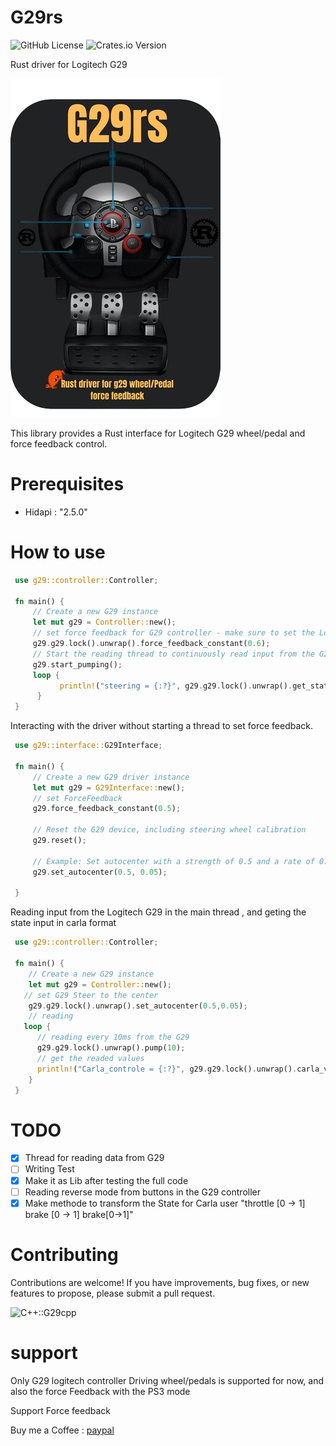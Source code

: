# G29rs 

![GitHub License](https://img.shields.io/github/license/misarb/g29rs)
![Crates.io Version](https://img.shields.io/crates/v/g29)  
   
Rust driver for Logitech G29 

![g29rs](./img/g29rs.png)

This library provides a Rust interface for Logitech G29 wheel/pedal and force feedback control. 

# Prerequisites
 - Hidapi : "2.5.0"

# How to use 

```rust
 use g29::controller::Controller;

 fn main() {
     // Create a new G29 instance
     let mut g29 = Controller::new();
     // set force feedback for G29 controller - make sure to set the Logitech to PS3 Mode
     g29.g29.lock().unwrap().force_feedback_constant(0.6);
     // Start the reading thread to continuously read input from the G29 device
     g29.start_pumping();
     loop {
           println!("steering = {:?}", g29.g29.lock().unwrap().get_state());
      }
 }
```

 Interacting with the driver without starting a thread to set force feedback.

```rust
 use g29::interface::G29Interface;

 fn main() {
     // Create a new G29 driver instance
     let mut g29 = G29Interface::new();
     // set ForceFeedback
     g29.force_feedback_constant(0.5);

     // Reset the G29 device, including steering wheel calibration
     g29.reset();

     // Example: Set autocenter with a strength of 0.5 and a rate of 0.05
     g29.set_autocenter(0.5, 0.05);

 }
```
Reading input from the Logitech G29 in the main thread , and geting the state input in carla format

```rust
 use g29::controller::Controller;

 fn main() {
    // Create a new G29 instance
    let mut g29 = Controller::new();
   // set G29 Steer to the center 
    g29.g29.lock().unwrap().set_autocenter(0.5,0.05);
    // reading 
   loop {
      // reading every 10ms from the G29
      g29.g29.lock().unwrap().pump(10);
      // get the readed values 
      println!("Carla_controle = {:?}", g29.g29.lock().unwrap().carla_vehicle_controle());
    }
 }
```

# TODO

- [x] Thread for reading data from G29
- [ ] Writing Test
- [x] Make it as Lib after testing the full code 
- [ ] Reading reverse mode from buttons in the G29 controller 
- [x] Make methode to transform the State for Carla user "throttle  [0 -> 1] brake [0 -> 1] brake[0->1]"

# Contributing
Contributions are welcome! If you have improvements, bug fixes, or new features to propose, please submit a pull request.

![C++::G29cpp](https://github.com/misarb/G29cpp)
# support

Only G29 logitech controller Driving wheel/pedals is supported for now, and also the force Feedback with the PS3 mode

Support Force feedback

Buy me a Coffee : [paypal](paypal.me/LBoulbalah)
